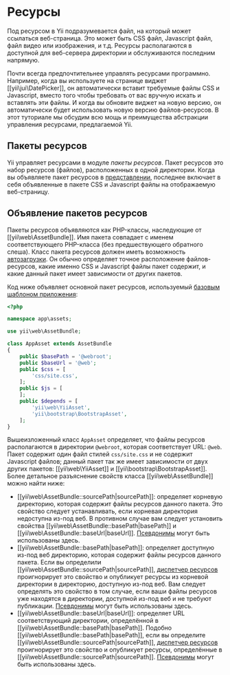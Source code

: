 Ресурсы
==========

Под ресурсом в Yii подразумевается файл, на который может ссылаться веб-страница. Это может быть CSS файл, Javascript файл, файл видео или изображения, и т.д. Ресурсы располагаются в доступной для веб-сервера директории и обслуживаются последним напрямую.

Почти всегда предпочтительнее управлять ресурсами программно. Например, когда вы используете на странице виджет [[yii\jui\DatePicker]], он автоматически вставит требуемые файлы CSS и Javascript, вместо того чтобы требовать от вас вручную искать и вставлять эти файлы. И когда вы обновите виджет на новую версию, он автоматически будет использовать новую версию файлов-ресурсов. В этот туториале мы обсудим всю мощь и преимущества абстракции управления ресурсами, предлагаемой Yii.

## Пакеты ресурсов <a name="asset-bundles"></a>

Yii управляет ресурсами в модуле *пакеты ресурсов*. Пакет ресурсов это набор ресурсов (файлов), расположенных в одной директории. Когда вы объявляете пакет ресурсов в [представлении](structure-views.md), последнее включает в себя объявленные в пакете CSS и Javascript файлы на отображаемую веб-страницу.

## Объявление пакетов ресурсов <a name="defining-asset-bundles"></a>

Пакеты ресурсов объявляются как PHP-классы, наследующие от [[yii\web\AssetBundle]]. Имя пакета совпадает с именем соответствующего PHP-класса (без предшествующего обратного слеша). Класс пакета ресурсов должен иметь возможность  [автозагрузки](concept-autoloading.md). Он обычно определяет точное расположение файлов-ресурсов, какие именно CSS и Javascript файлы пакет содержит, и какие данный пакет имеет зависимости от других пакетов.

Код ниже объявляет основной пакет ресурсов, используемый [базовым шаблоном приложения](start-installation.md):

```php
<?php

namespace app\assets;

use yii\web\AssetBundle;

class AppAsset extends AssetBundle
{
    public $basePath = '@webroot';
    public $baseUrl = '@web';
    public $css = [
        'css/site.css',
    ];
    public $js = [
    ];
    public $depends = [
        'yii\web\YiiAsset',
        'yii\bootstrap\BootstrapAsset',
    ];
}
```

Вышеизложенный класс `AppAsset` определяет, что файлы ресурсов располагаются в директории `@webroot`, которая соответствует URL: `@web`. Пакет содержит один файл стилей `css/site.css` и не содержит Javascript файлов; данный пакет так же имеет зависимости от двух других пакетов: [[yii\web\YiiAsset]] и [[yii\bootstrap\BootstrapAsset]]. Более детальное разъяснение свойств класса [[yii\web\AssetBundle]] можно найти ниже:

* [[yii\web\AssetBundle::sourcePath|sourcePath]]: определяет корневую директорию, которая содержит файлы ресурсов данного пакета. Это свойство следует устанавливать, если корневая директория недоступна из-под веб. В противном случае вам следует установить свойства [[yii\web\AssetBundle::basePath|basePath]] и [[yii\web\AssetBundle::baseUrl|baseUrl]]. [Псевдонимы](concept-aliases.md) могут быть использованы здесь.
* [[yii\web\AssetBundle::basePath|basePath]]: определяет доступную из-под веб директорию, которая содержит файлы ресурсов данного пакета. Если вы определили [[yii\web\AssetBundle::sourcePath|sourcePath]], [диспетчер ресурсов](#asset-manager) проигнорирует это свойство и опубликует ресурсы из корневой директории в директорию, доступную из-под веб. Вам следует определять это свойство в том случае, если ваши файлы ресурсов уже находятся в директории, доступной из-под веб и не требуют публикации. [Псевдонимы](concept-aliases.md) могут быть использованы здесь.
* [[yii\web\AssetBundle::baseUrl|baseUrl]]: определяет URL соответствующий директории, определённой в
  [[yii\web\AssetBundle::basePath|basePath]]. Подобно [[yii\web\AssetBundle::basePath|basePath]],
  если вы определите [[yii\web\AssetBundle::sourcePath|sourcePath]], [диспетчер ресурсов](#asset-manager)
  проигнорирует это свойство и опубликует ресурсы, определённые в [[yii\web\AssetBundle::sourcePath|sourcePath]]. [Псевдонимы](concept-aliases.md) могут быть использованы здесь.


